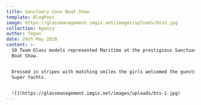 ```yaml
---
title: Sanctuary Cove Boat Show
template: BlogPost
image: https://glassmanagement.imgix.net/images/uploads/bts2.jpg
collection: Agency
author: Tegan
date: 24th May 2018
content: >-
  10 Team Glass models represented Maritimo at the prestigious Sanctuary Cove
  Boat Show.


  Dressed in stripes with matching smiles the girls welcomed the guests onto the
  Super Yachts.


  ![](https://glassmanagement.imgix.net/images/uploads/bts-1.jpg)
---
```


